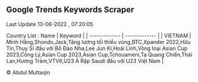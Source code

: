 

## Google Trends Keywords Scraper 
 
Last Update 13-06-2022 , 07:20:05

Country List :
 Name  | Keyword |
| ------------- | ------------- |
| VIETNAM | Minh Hằng,Shondo,Jack,Tăng lương tối thiểu vùng,BTC,Xpander 2022,Hữu Tín,Thụy Sĩ đấu với Bồ Đào Nha,Lee Jun Ki,Hoài Linh,Vòng loại Asian Cup 2023,Công Lý,Asian Cup 2023,Asian Cup,Tchouameni,Tạ Quang Chiến,Thái Lan,Hương Tràm,VTV6,U23 Ả Rập Saudi đấu với U23 Việt Nam |



© Abdul Muttaqin 
